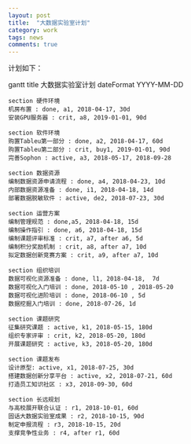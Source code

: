 ```yaml
---
layout: post
title:  "大数据实验室计划"
category: work
tags: news
comments: true
---
```

计划如下：

<div class="mermaid">
gantt
    title 大数据实验室计划
    dateFormat YYYY-MM-DD
    
    section 硬件环境       
    机房布置 : done, a1, 2018-04-17, 30d
    安装GPU服务器 : crit, a8, 2019-01-01, 90d
    
    section 软件环境
    购置Tableu第一部分 : done, a2, 2018-04-17, 60d
    购置Tableu第二部分 : crit, buy1, 2019-01-01, 90d
    完善Sophon : active, a3, 2018-05-17, 2018-09-28
    
    section 数据资源
    编制数据资源申请流程 : done, a4, 2018-04-23, 10d
    内部数据资源准备 : done, i1, 2018-04-18, 14d
    部署数据脱敏软件 : active, de2, 2018-07-23, 30d

    section 运营方案
    编制管理规范 : done,a5, 2018-04-18, 15d
    编制操作指引 : done, a6, 2018-04-18, 15d
    编制课题评审标准 : crit, a7, after a6, 5d
    编制积分奖励机制 : crit, a8, after a7, 10d
    拟定数据创新竞赛方案 : crit, a9, after a7, 10d

    section 组织培训
    数据可视化资源准备 : done, l1, 2018-04-18,  7d
    数据可视化入门培训 : done, 2018-05-10 , 2018-05-20
    数据可视化进阶培训 : done, 2018-06-10 , 5d
    数据挖掘入门培训 : done, 2018-07-26, 1d

    section 课题研究
    征集研究课题 : active, k1, 2018-05-15, 180d
    组织专家评审 : crit, k2, 2018-05-20, 180d
    开展课题研究 : active, k3, 2018-05-20, 180d

    section 课题发布
    设计原型: active, x1, 2018-07-25, 30d
    搭建数据创新分享平台 : active, x2, 2018-07-21, 60d
    打造员工知识社区 : x3, 2018-09-30, 60d
    
    section 长远规划
    与高校展开联合认证 : r1, 2018-10-01, 60d
    固话大数据实验室成果 : r2, 2018-10-15, 90d
    制定申报流程 : r3, 2018-10-15, 20d
    支撑竞争性业务 : r4, after r1, 60d
</div>